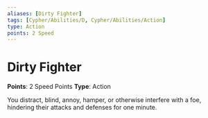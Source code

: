 ```yaml
---
aliases: [Dirty Fighter]
tags: [Cypher/Abilities/D, Cypher/Abilities/Action]
type: Action
points: 2 Speed
---
```


# Dirty Fighter

**Points**: 2 Speed Points
**Type**: Action

You distract, blind, annoy, hamper, or otherwise interfere with a foe, hindering their attacks and defenses for one minute.
